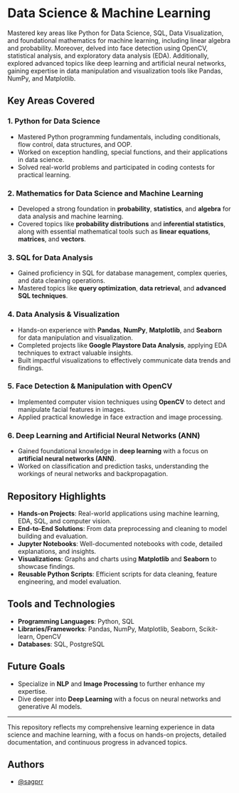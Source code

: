 
# Data Science & Machine Learning

Mastered key areas like Python for Data Science, SQL, Data Visualization, and
foundational mathematics for machine learning, including linear algebra and probability. 
Moreover, delved into face detection using OpenCV, statistical analysis, and exploratory data analysis (EDA). 
Additionally, explored advanced topics like deep learning and artificial neural networks, gaining expertise in 
data manipulation and visualization tools like Pandas, NumPy, and Matplotlib.




## Key Areas Covered

### 1. Python for Data Science
- Mastered Python programming fundamentals, including conditionals, flow control, data structures, and OOP.
- Worked on exception handling, special functions, and their applications in data science.
- Solved real-world problems and participated in coding contests for practical learning.
  
### 2. Mathematics for Data Science and Machine Learning
- Developed a strong foundation in **probability**, **statistics**, and **algebra** for data analysis and machine learning.
- Covered topics like **probability distributions** and **inferential statistics**, along with essential mathematical tools such as **linear equations**, **matrices**, and **vectors**.

### 3. SQL for Data Analysis
- Gained proficiency in SQL for database management, complex queries, and data cleaning operations.
- Mastered topics like **query optimization**, **data retrieval**, and **advanced SQL techniques**.

### 4. Data Analysis & Visualization
- Hands-on experience with **Pandas**, **NumPy**, **Matplotlib**, and **Seaborn** for data manipulation and visualization.
- Completed projects like **Google Playstore Data Analysis**, applying EDA techniques to extract valuable insights.
- Built impactful visualizations to effectively communicate data trends and findings.

### 5. Face Detection & Manipulation with OpenCV
- Implemented computer vision techniques using **OpenCV** to detect and manipulate facial features in images.
- Applied practical knowledge in face extraction and image processing.

### 6. Deep Learning and Artificial Neural Networks (ANN)
- Gained foundational knowledge in **deep learning** with a focus on **artificial neural networks (ANN)**.
- Worked on classification and prediction tasks, understanding the workings of neural networks and backpropagation.


## Repository Highlights
- **Hands-on Projects**: Real-world applications using machine learning, EDA, SQL, and computer vision.
- **End-to-End Solutions**: From data preprocessing and cleaning to model building and evaluation.
- **Jupyter Notebooks**: Well-documented notebooks with code, detailed explanations, and insights.
- **Visualizations**: Graphs and charts using **Matplotlib** and **Seaborn** to showcase findings.
- **Reusable Python Scripts**: Efficient scripts for data cleaning, feature engineering, and model evaluation.

## Tools and Technologies
- **Programming Languages**: Python, SQL
- **Libraries/Frameworks**: Pandas, NumPy, Matplotlib, Seaborn, Scikit-learn, OpenCV
- **Databases**: SQL, PostgreSQL

## Future Goals
- Specialize in **NLP** and **Image Processing** to further enhance my expertise.
- Dive deeper into **Deep Learning** with a focus on neural networks and generative AI models.

---

This repository reflects my comprehensive learning experience in data science and machine learning, with a focus on hands-on projects, detailed documentation, and continuous progress in advanced topics.


## Authors

- [@sagprr](https://www.github.com/sagprr)




